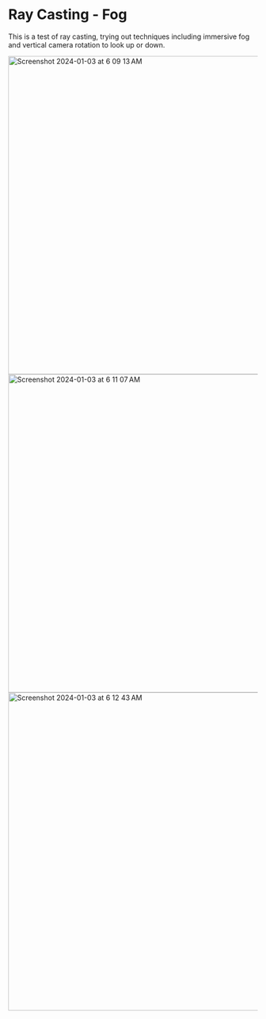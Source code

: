 # Ray Casting - Fog
This is a test of ray casting, trying out techniques including immersive fog and vertical camera rotation to look up or down.
 
<img width="643" alt="Screenshot 2024-01-03 at 6 09 13 AM" src="https://github.com/caseyhild/3D-Scenes-Games/assets/44584719/8a892df1-825b-41b5-b6b1-b3f7f13d2b87">
<img width="643" alt="Screenshot 2024-01-03 at 6 11 07 AM" src="https://github.com/caseyhild/3D-Scenes-Games/assets/44584719/bc1de483-5485-4cad-a50d-8e58864aa0fa">
<img width="643" alt="Screenshot 2024-01-03 at 6 12 43 AM" src="https://github.com/caseyhild/3D-Scenes-Games/assets/44584719/28190b9c-67f3-434f-9acb-2e243038115c">
